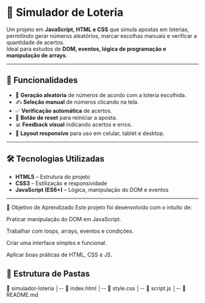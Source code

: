 

# 🎰 Simulador de Loteria

Um projeto em **JavaScript, HTML e CSS** que simula apostas em loterias, permitindo gerar números aleatórios, marcar escolhas manuais e verificar a quantidade de acertos.  
Ideal para estudos de **DOM, eventos, lógica de programação e manipulação de arrays**.

---

## 📌 Funcionalidades

- 🎲 **Geração aleatória** de números de acordo com a loteria escolhida.
- ✍️ **Seleção manual** de números clicando na tela.
- ✅ **Verificação automática** de acertos.
- 🔄 **Botão de reset** para reiniciar a aposta.
- 📊 **Feedback visual** indicando acertos e erros.
- 📱 **Layout responsivo** para uso em celular, tablet e desktop.

---

## 🛠️ Tecnologias Utilizadas

- **HTML5** – Estrutura do projeto
- **CSS3** – Estilização e responsividade
- **JavaScript (ES6+)** – Lógica, manipulação do DOM e eventos

---

🎯 Objetivo de Aprendizado
Este projeto foi desenvolvido com o intuito de:

Praticar manipulação do DOM em JavaScript.

Trabalhar com loops, arrays, eventos e condições.

Criar uma interface simples e funcional.

Aplicar boas práticas de HTML, CSS e JS.




## 📂 Estrutura de Pastas

📁 simulador-loteria
│-- 📄 index.html
│-- 📄 style.css
│-- 📄 script.js
│-- 📄 README.md
